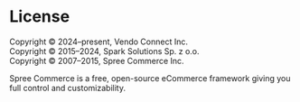 # License

Copyright © 2024–present, Vendo Connect Inc.  
Copyright © 2015–2024, Spark Solutions Sp. z o.o.  
Copyright © 2007–2015, Spree Commerce Inc.

Spree Commerce is a free, open-source eCommerce framework giving you full control and customizability.
